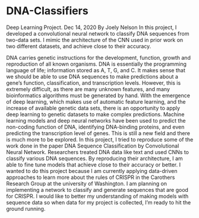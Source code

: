 # DNA-Classifiers
Deep Learning Project. Dec 14, 2020 By Joely Nelson
In this project, I developed a convolutional neural network to classify DNA sequences from two-data sets. I mimic the architecture of the CNN used in prior work on two different datasets, and achieve close to their accuracy.

DNA carries genetic instructions for the development, function, growth and reproduction of all known organisms. DNA is essentially the programming language of life; information stored as A, T, G, and C. It makes sense that we should be able to use DNA sequences to make predictions about a gene’s function, classification, and transcription levels. However, this is extremely difficult, as there are many unknown features, and many bioinformatics algorithms must be generated by hand.
With the emergence of deep learning, which makes use of automatic feature learning, and the increase of available genetic data sets, there is an opportunity to apply deep learning to genetic datasets to make complex predictions. Machine learning models and deep neural networks have been used to predict the non-coding function of DNA, identifying DNA-binding proteins, and even predicting the transcription level of genes. This is still a new field and there is much more to be explored.
In this project, I tried to reproduce some of the work done in the paper DNA Sequence Classification by Convolutional Neural Network. Researchers treated DNA data like text and used CNNs to classify various DNA sequences. By reproducing their architecture, I am able to fine tune models that achieve close to their accuracy or better.
I wanted to do this project because I am currently applying data-driven approaches to learn more about the rules of CRISPR in the Carothers Research Group at the university of Washington. I am planning on implementing a network to classify and generate sequences that are good for CRISPR. I would like to better my understanding of making models with sequence data so when data for my project is collected, I’m ready to hit the ground running.
